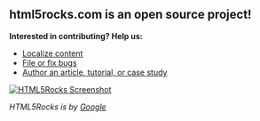 ## html5rocks.com is an open source project!

**Interested in contributing? Help us:**

- [Localize content](/html5rocks/www.html5rocks.com/wiki/Localization-Guide)
- [File or fix bugs](/html5rocks/www.html5rocks.com/issues)
- [Author an article, tutorial, or case study](/html5rocks/www.html5rocks.com/wiki/Contributors-Guide)

[![HTML5Rocks Screenshot](/html5rocks/www.html5rocks.com/raw/master/static/images/screenshots/landing_page.png)](http://www.html5rocks.com)

*HTML5Rocks is by [Google](https://github.com/google)*